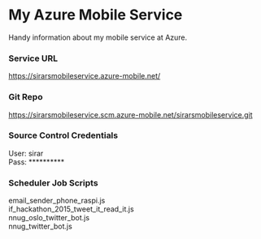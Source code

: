 # My Azure Mobile Service
Handy information about my mobile service at Azure.

<h3>Service URL</h3>

https://sirarsmobileservice.azure-mobile.net/

<h3>Git Repo</h3>

https://sirarsmobileservice.scm.azure-mobile.net/sirarsmobileservice.git

<h3>Source Control Credentials</h3>

User: sirar
<br />
Pass: **********

<h3>Scheduler Job Scripts</h3>

email_sender_phone_raspi.js
<br />
if_hackathon_2015_tweet_it_read_it.js
<br />
nnug_oslo_twitter_bot.js
<br />
nnug_twitter_bot.js
